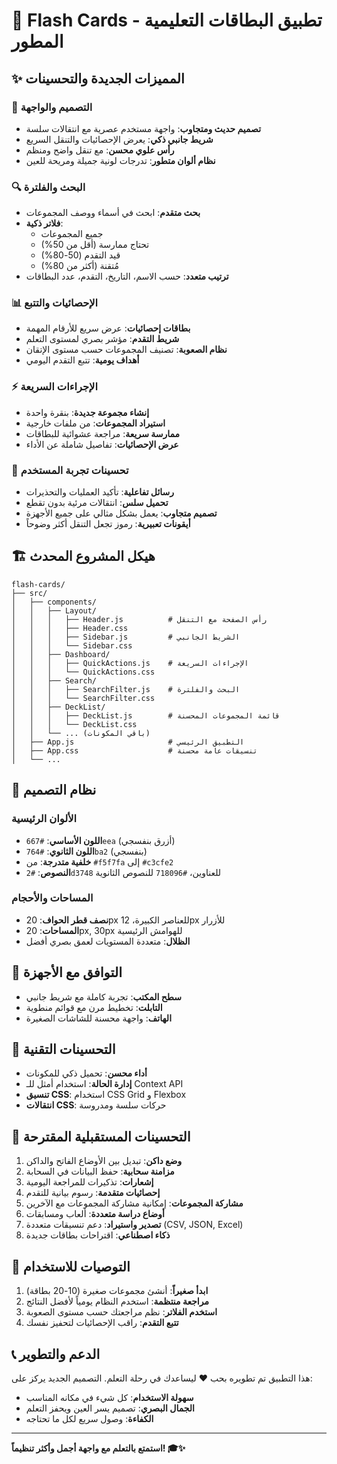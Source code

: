 # 🎯 Flash Cards - تطبيق البطاقات التعليمية المطور

## ✨ المميزات الجديدة والتحسينات

### 🎨 التصميم والواجهة
- **تصميم حديث ومتجاوب**: واجهة مستخدم عصرية مع انتقالات سلسة
- **شريط جانبي ذكي**: يعرض الإحصائيات والتنقل السريع
- **رأس علوي محسن**: مع تنقل واضح ومنظم
- **نظام ألوان متطور**: تدرجات لونية جميلة ومريحة للعين

### 🔍 البحث والفلترة
- **بحث متقدم**: ابحث في أسماء ووصف المجموعات
- **فلاتر ذكية**: 
  - جميع المجموعات
  - تحتاج ممارسة (أقل من 50%)
  - قيد التقدم (50-80%)
  - مُتقنة (أكثر من 80%)
- **ترتيب متعدد**: حسب الاسم، التاريخ، التقدم، عدد البطاقات

### 📊 الإحصائيات والتتبع
- **بطاقات إحصائيات**: عرض سريع للأرقام المهمة
- **شريط التقدم**: مؤشر بصري لمستوى التعلم
- **نظام الصعوبة**: تصنيف المجموعات حسب مستوى الإتقان
- **أهداف يومية**: تتبع التقدم اليومي

### ⚡ الإجراءات السريعة
- **إنشاء مجموعة جديدة**: بنقرة واحدة
- **استيراد المجموعات**: من ملفات خارجية
- **ممارسة سريعة**: مراجعة عشوائية للبطاقات
- **عرض الإحصائيات**: تفاصيل شاملة عن الأداء

### 🎯 تحسينات تجربة المستخدم
- **رسائل تفاعلية**: تأكيد العمليات والتحذيرات
- **تحميل سلس**: انتقالات مرئية بدون تقطع
- **تصميم متجاوب**: يعمل بشكل مثالي على جميع الأجهزة
- **أيقونات تعبيرية**: رموز تجعل التنقل أكثر وضوحاً

## 🏗️ هيكل المشروع المحدث

```
flash-cards/
├── src/
│   ├── components/
│   │   ├── Layout/
│   │   │   ├── Header.js          # رأس الصفحة مع التنقل
│   │   │   ├── Header.css
│   │   │   ├── Sidebar.js         # الشريط الجانبي
│   │   │   └── Sidebar.css
│   │   ├── Dashboard/
│   │   │   ├── QuickActions.js    # الإجراءات السريعة
│   │   │   └── QuickActions.css
│   │   ├── Search/
│   │   │   ├── SearchFilter.js    # البحث والفلترة
│   │   │   └── SearchFilter.css
│   │   ├── DeckList/
│   │   │   ├── DeckList.js        # قائمة المجموعات المحسنة
│   │   │   └── DeckList.css
│   │   └── ... (باقي المكونات)
│   ├── App.js                     # التطبيق الرئيسي
│   ├── App.css                    # تنسيقات عامة محسنة
│   └── ...
```

## 🎨 نظام التصميم

### الألوان الرئيسية
- **اللون الأساسي**: `#667eea` (أزرق بنفسجي)
- **اللون الثانوي**: `#764ba2` (بنفسجي)
- **خلفية متدرجة**: من `#f5f7fa` إلى `#c3cfe2`
- **النصوص**: `#2d3748` للعناوين، `#718096` للنصوص الثانوية

### المساحات والأحجام
- **نصف قطر الحواف**: 20px للعناصر الكبيرة، 12px للأزرار
- **المساحات**: 20px, 30px للهوامش الرئيسية
- **الظلال**: متعددة المستويات لعمق بصري أفضل

## 📱 التوافق مع الأجهزة

- **سطح المكتب**: تجربة كاملة مع شريط جانبي
- **التابلت**: تخطيط مرن مع قوائم منطوية
- **الهاتف**: واجهة محسنة للشاشات الصغيرة

## 🚀 التحسينات التقنية

- **أداء محسن**: تحميل ذكي للمكونات
- **إدارة الحالة**: استخدام أمثل للـ Context API
- **تنسيق CSS**: استخدام CSS Grid و Flexbox
- **انتقالات CSS**: حركات سلسة ومدروسة

## 🔮 التحسينات المستقبلية المقترحة

1. **وضع داكن**: تبديل بين الأوضاع الفاتح والداكن
2. **مزامنة سحابية**: حفظ البيانات في السحابة
3. **إشعارات**: تذكيرات للمراجعة اليومية
4. **إحصائيات متقدمة**: رسوم بيانية للتقدم
5. **مشاركة المجموعات**: إمكانية مشاركة المجموعات مع الآخرين
6. **أوضاع دراسة متعددة**: ألعاب ومسابقات
7. **تصدير واستيراد**: دعم تنسيقات متعددة (CSV, JSON, Excel)
8. **ذكاء اصطناعي**: اقتراحات بطاقات جديدة

## 🎯 التوصيات للاستخدام

1. **ابدأ صغيراً**: أنشئ مجموعات صغيرة (10-20 بطاقة)
2. **مراجعة منتظمة**: استخدم النظام يومياً لأفضل النتائج
3. **استخدم الفلاتر**: نظم مراجعتك حسب مستوى الصعوبة
4. **تتبع التقدم**: راقب الإحصائيات لتحفيز نفسك

## 📞 الدعم والتطوير

هذا التطبيق تم تطويره بحب ❤️ ليساعدك في رحلة التعلم. التصميم الجديد يركز على:

- **سهولة الاستخدام**: كل شيء في مكانه المناسب
- **الجمال البصري**: تصميم يسر العين ويحفز التعلم
- **الكفاءة**: وصول سريع لكل ما تحتاجه

---

**استمتع بالتعلم مع واجهة أجمل وأكثر تنظيماً! 🎓✨**
